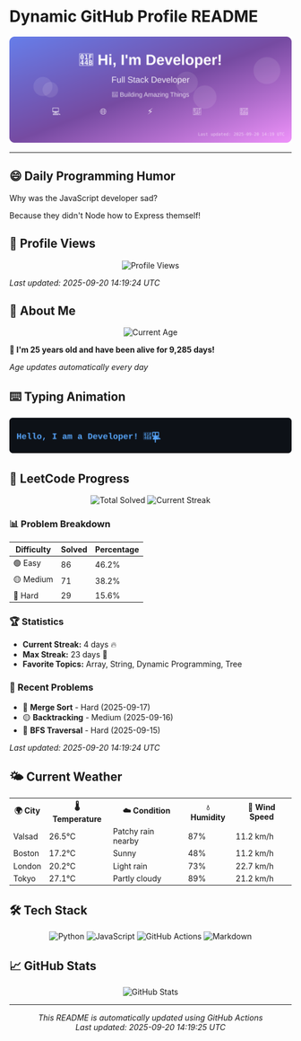 # Dynamic GitHub Profile README

<!-- HEADER-START -->
<p align="center">
    <img src="./assets/header.svg" alt="Profile Header" />
</p>

---

<!-- HEADER-END -->

<!-- QUOTES-START -->
## 😄 Daily Programming Humor

Why was the JavaScript developer sad?

Because they didn't Node how to Express themself!

<!-- QUOTES-END -->

<!-- VISITOR-COUNTER-START -->
## 👀 Profile Views

<p align="center">
    <img src="https://img.shields.io/badge/Profile%20Views-865-blue?style=for-the-badge&logo=eye&logoColor=white" alt="Profile Views">
</p>

*Last updated: 2025-09-20 14:19:24 UTC*

<!-- VISITOR-COUNTER-END -->

<!-- AGE-START -->
## 🎂 About Me

<p align="center">
    <img src="https://img.shields.io/badge/Age-25%20years%205%20months%201%20days-brightgreen?style=for-the-badge&logo=calendar&logoColor=white" alt="Current Age">
</p>

**🌟 I'm 25 years old and have been alive for 9,285 days!**

*Age updates automatically every day*

<!-- AGE-END -->

<!-- TYPING-ANIMATION-START -->
## ⌨️ Typing Animation

<p align="center">
    <img src="./assets/typing_animation.svg" alt="Typing Animation" />
</p>

<!-- TYPING-ANIMATION-END -->

<!-- LEETCODE-START -->
## 🧩 LeetCode Progress

<p align="center">
    <img src="https://img.shields.io/badge/Total%20Solved-186-brightgreen?style=for-the-badge&logo=leetcode&logoColor=white" alt="Total Solved">
    <img src="https://img.shields.io/badge/Current%20Streak-4%20days-orange?style=for-the-badge&logo=fire&logoColor=white" alt="Current Streak">
</p>

### 📊 Problem Breakdown

| Difficulty | Solved | Percentage |
|------------|--------|------------|
| 🟢 Easy | 86 | 46.2% |
| 🟡 Medium | 71 | 38.2% |
| 🔴 Hard | 29 | 15.6% |

### 🏆 Statistics
- **Current Streak:** 4 days 🔥
- **Max Streak:** 23 days 🏅
- **Favorite Topics:** Array, String, Dynamic Programming, Tree

### 📝 Recent Problems
- 🔴 **Merge Sort** - Hard (2025-09-17)
- 🟡 **Backtracking** - Medium (2025-09-16)
- 🔴 **BFS Traversal** - Hard (2025-09-15)

*Last updated: 2025-09-20 14:19:24 UTC*

<!-- LEETCODE-END -->

<!-- WEATHER-START -->
## 🌤️ Current Weather

<table>
<tr>
    <th>🌍 City</th>
    <th>🌡️ Temperature</th>
    <th>☁️ Condition</th>
    <th>💧 Humidity</th>
    <th>💨 Wind Speed</th>
</tr>
<tr>
    <td>Valsad</td>
    <td>26.5°C</td>
    <td>Patchy rain nearby</td>
    <td>87%</td>
    <td>11.2 km/h</td>
</tr>
<tr>
    <td>Boston</td>
    <td>17.2°C</td>
    <td>Sunny</td>
    <td>48%</td>
    <td>11.2 km/h</td>
</tr>
<tr>
    <td>London</td>
    <td>20.2°C</td>
    <td>Light rain</td>
    <td>73%</td>
    <td>22.7 km/h</td>
</tr>
<tr>
    <td>Tokyo</td>
    <td>27.1°C</td>
    <td>Partly cloudy</td>
    <td>89%</td>
    <td>21.2 km/h</td>
</tr>
</table>
<!-- WEATHER-END -->

## 🛠️ Tech Stack

<p align="center">
    <img src="https://img.shields.io/badge/Python-3776AB?style=for-the-badge&logo=python&logoColor=white" alt="Python">
    <img src="https://img.shields.io/badge/JavaScript-F7DF1E?style=for-the-badge&logo=javascript&logoColor=black" alt="JavaScript">
    <img src="https://img.shields.io/badge/GitHub%20Actions-2088FF?style=for-the-badge&logo=github-actions&logoColor=white" alt="GitHub Actions">
    <img src="https://img.shields.io/badge/Markdown-000000?style=for-the-badge&logo=markdown&logoColor=white" alt="Markdown">
</p>

## 📈 GitHub Stats

<p align="center">
    <img src="https://github-readme-stats.vercel.app/api?username=ambicuity&show_icons=true&theme=radical" alt="GitHub Stats">
</p>

---

<p align="center">
    <i>This README is automatically updated using GitHub Actions</i><br>
    <i>Last updated: 2025-09-20 14:19:25 UTC</i>
</p>
